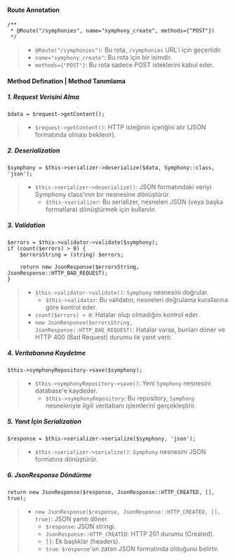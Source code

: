 #### Route Annotation
~~~~~~~
/**
 * @Route("/symphonies", name="symphony_create", methods={"POST"})
 */
~~~~~~~
> + `@Route("/symphonies")`: Bu rota, `/symphonies` URL'i için geçerlidir.
> + `name="symphony_create"`: Bu rota için bir isimdir.
> + `methods={"POST"}`: Bu rota sadece POST isteklerini kabul eder.

#### Method Defination | Method Tanımlama 
##### 1. Request Verisini Alma
~~~~~~~
$data = $request->getContent();
~~~~~~~
> + `$request->getContent()`: HTTP isteğinin içeriğini alır (JSON formatında olması beklenir).

##### 2. Deserialization
~~~~~~~
$symphony = $this->serializer->deserialize($data, Symphony::class, 'json');
~~~~~~~
> + `$this->serializer->deserialize()`: JSON formatındaki veriyi Symphony class'ının bir nesnesine dönüştürür.
>   - `$this->serializer`: Bu serializer, nesneleri JSON (veya başka formatlara) dönüştürmek için kullanılır.

##### 3. Validation
~~~~~~~
$errors = $this->validator->validate($symphony);
if (count($errors) > 0) {
    $errorsString = (string) $errors;

    return new JsonResponse($errorsString, JsonResponse::HTTP_BAD_REQUEST);
}
~~~~~~~
> + `$this->validator->validate()`: `Symphony` nesnesini doğrular.
>   - `$this->validator`: Bu validator, nesneleri doğrulama kurallarına göre kontrol eder.
> + `count($errors) > 0`: Hatalar olup olmadığını kontrol eder.
> + `new JsonResponse($errorsString, JsonResponse::HTTP_BAD_REQUEST)`: Hatalar varsa, bunları döner ve HTTP 400 (Bad Request) durumu ile yanıt verir.

##### 4. Veritabanına Kaydetme
~~~~~~~
$this->symphonyRepository->save($symphony);
~~~~~~~
> + `$this->symphonyRepository->save()`: Yeni `Symphony` nesnesini database'e kaydeder.
>   - `$this->symphonyRepository`: Bu repository, `Symphony` nesneleriyle ilgili veritabanı işlemlerini gerçekleştirir.

##### 5. Yanıt İçin Serialization
~~~~~~~
$response = $this->serializer->serialize($symphony, 'json');
~~~~~~~
> + `$this->serializer->serialize()`: `Symphony` nesnesini JSON formatına dönüştürür.

##### 6. JsonResponse Döndürme
~~~~~~~
return new JsonResponse($response, JsonResponse::HTTP_CREATED, [], true);
~~~~~~~
> + `new JsonResponse($response, JsonResponse::HTTP_CREATED, [], true)`: JSON yanıtı döner.
>   - `$response`: JSON stringi.
>   - `JsonResponse::HTTP_CREATED`: HTTP 201 durumu (Created).
>   - `[]`: Ek başlıklar (headers).
>   - `true`: `$response`'un zaten JSON formatında olduğunu belirtir.
